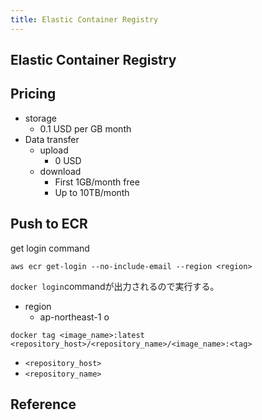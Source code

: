 ```yaml
---
title: Elastic Container Registry
---
```


## Elastic Container Registry

## Pricing
* storage
    * 0.1 USD per GB month
* Data transfer
    * upload
        * 0 USD
    * download
        * First 1GB/month free
        * Up to 10TB/month 

## Push to ECR

get login command

```
aws ecr get-login --no-include-email --region <region>
```

`docker login`commandが出力されるので実行する。


* region
    * ap-northeast-1
        o
```
docker tag <image_name>:latest <repository_host>/<repository_name>/<image_name>:<tag>
```

* `<repository_host>`
* `<repository_name>`

## Reference
